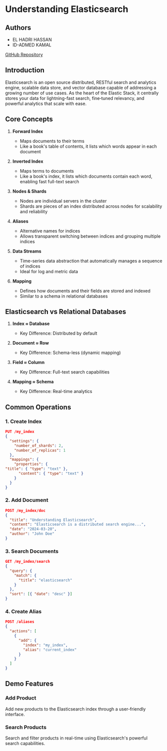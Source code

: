 # Understanding Elasticsearch

## Authors

- EL HADRI HASSAN
- ID-ADMED KAMAL

[GitHub Repository](https://github.com/hadarisas/elasticsearch_demo)

## Introduction

Elasticsearch is an open source distributed, RESTful search and analytics engine, scalable data store, and vector database capable of addressing a growing number of use cases. As the heart of the Elastic Stack, it centrally stores your data for lightning-fast search, fine‑tuned relevancy, and powerful analytics that scale with ease.

## Core Concepts

1. **Forward Index**

   - Maps documents to their terms
   - Like a book's table of contents, it lists which words appear in each document

2. **Inverted Index**

   - Maps terms to documents
   - Like a book's index, it lists which documents contain each word, enabling fast full-text search

3. **Nodes & Shards**

   - Nodes are individual servers in the cluster
   - Shards are pieces of an index distributed across nodes for scalability and reliability

4. **Aliases**

   - Alternative names for indices
   - Allows transparent switching between indices and grouping multiple indices

5. **Data Streams**

   - Time-series data abstraction that automatically manages a sequence of indices
   - Ideal for log and metric data

6. **Mapping**
   - Defines how documents and their fields are stored and indexed
   - Similar to a schema in relational databases

## Elasticsearch vs Relational Databases

1. **Index ≈ Database**

   - Key Difference: Distributed by default

2. **Document ≈ Row**

   - Key Difference: Schema-less (dynamic mapping)

3. **Field ≈ Column**

   - Key Difference: Full-text search capabilities

4. **Mapping ≈ Schema**
   - Key Difference: Real-time analytics

## Common Operations

### 1. Create Index

```json
PUT /my_index
{
  "settings": {
    "number_of_shards": 2,
    "number_of_replicas": 1
  },
  "mappings": {
    "properties": {
"title": { "type": "text" },
      "content": { "type": "text" }
    }
  }
}
```

### 2. Add Document

```json
POST /my_index/doc
{
  "title": "Understanding Elasticsearch",
  "content": "Elasticsearch is a distributed search engine...",
  "date": "2024-03-20",
  "author": "John Doe"
}
```

### 3. Search Documents

```json
GET /my_index/search
{
  "query": {
    "match": {
      "title": "elasticsearch"
    }
  },
  "sort": [{ "date": "desc" }]
}
```

### 4. Create Alias

```json
POST /aliases
{
  "actions": [
    {
      "add": {
        "index": "my_index",
        "alias": "current_index"
      }
    }
  ]
}
```

## Demo Features

### Add Product

Add new products to the Elasticsearch index through a user-friendly interface.

### Search Products

Search and filter products in real-time using Elasticsearch's powerful search capabilities.
